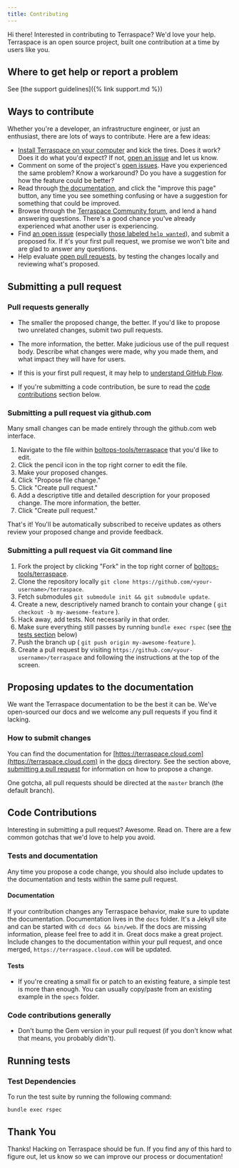 ```yaml
---
title: Contributing
---
```


Hi there! Interested in contributing to Terraspace? We'd love your help. Terraspace is an open source project, built one contribution at a time by users like you.

## Where to get help or report a problem

See [the support guidelines]({% link support.md %})

## Ways to contribute

Whether you're a developer, an infrastructure engineer, or just an enthusiast, there are lots of ways to contribute. Here are a few ideas:

* [Install Terraspace on your computer](https://https://terraspace.cloud.com/docs/install/) and kick the tires. Does it work? Does it do what you'd expect? If not, [open an issue](https://github.com/boltops-tools/terraspace/issues/new/choose) and let us know.
* Comment on some of the project's [open issues](https://github.com/boltops-tools/terraspace/issues). Have you experienced the same problem? Know a workaround? Do you have a suggestion for how the feature could be better?
* Read through [the documentation](https://https://terraspace.cloud.com/docs/), and click the "improve this page" button, any time you see something confusing or have a suggestion for something that could be improved.
* Browse through the [Terraspace Community forum](https://community.https://terraspace.cloud.com), and lend a hand answering questions. There's a good chance you've already experienced what another user is experiencing.
* Find [an open issue](https://github.com/boltops-tools/terraspace/issues) (especially [those labeled `help wanted`](https://github.com/boltops-tools/terraspace/issues?q=is%3Aissue+is%3Aopen+label%3A%22help+wanted%22)), and submit a proposed fix. If it's your first pull request, we promise we won't bite and are glad to answer any questions.
* Help evaluate [open pull requests](https://github.com/boltops-tools/terraspace/pulls), by testing the changes locally and reviewing what's proposed.

## Submitting a pull request

### Pull requests generally

* The smaller the proposed change, the better. If you'd like to propose two unrelated changes, submit two pull requests.

* The more information, the better. Make judicious use of the pull request body. Describe what changes were made, why you made them, and what impact they will have for users.

* If this is your first pull request, it may help to [understand GitHub Flow](https://guides.github.com/introduction/flow/).

* If you're submitting a code contribution, be sure to read the [code contributions](#code-contributions) section below.

### Submitting a pull request via github.com

Many small changes can be made entirely through the github.com web interface.

1. Navigate to the file within [boltops-tools/terraspace](https://github.com/boltops-tools/terraspace) that you'd like to edit.
2. Click the pencil icon in the top right corner to edit the file.
3. Make your proposed changes.
4. Click "Propose file change."
5. Click "Create pull request."
6. Add a descriptive title and detailed description for your proposed change. The more information, the better.
7. Click "Create pull request."

That's it! You'll be automatically subscribed to receive updates as others review your proposed change and provide feedback.

### Submitting a pull request via Git command line

1. Fork the project by clicking "Fork" in the top right corner of [boltops-tools/terraspace](https://github.com/boltops-tools/terraspace).
2. Clone the repository locally `git clone https://github.com/<your-username>/terraspace`.
3. Fetch submodules `git submodule init && git submodule update`.
4. Create a new, descriptively named branch to contain your change ( `git checkout -b my-awesome-feature` ).
5. Hack away, add tests. Not necessarily in that order.
6. Make sure everything still passes by running `bundle exec rspec` (see [the tests section](#running-tests-locally) below)
7. Push the branch up ( `git push origin my-awesome-feature` ).
8. Create a pull request by visiting `https://github.com/<your-username>/terraspace` and following the instructions at the top of the screen.

## Proposing updates to the documentation

We want the Terraspace documentation to be the best it can be. We've open-sourced our docs and we welcome any pull requests if you find it lacking.

### How to submit changes

You can find the documentation for [https://terraspace.cloud.com](https://terraspace.cloud.com) in the [docs](https://github.com/boltops-tools/terraspace/tree/master/docs) directory. See the section above, [submitting a pull request](#submitting-a-pull-request) for information on how to propose a change.

One gotcha, all pull requests should be directed at the `master` branch (the default branch).

## Code Contributions

Interesting in submitting a pull request? Awesome. Read on. There are a few common gotchas that we'd love to help you avoid.

### Tests and documentation

Any time you propose a code change, you should also include updates to the documentation and tests within the same pull request.

#### Documentation

If your contribution changes any Terraspace behavior, make sure to update the documentation. Documentation lives in the `docs` folder.  It's a Jekyll site and can be started with `cd docs && bin/web`. If the docs are missing information, please feel free to add it in. Great docs make a great project. Include changes to the documentation within your pull request, and once merged, `https://terraspace.cloud.com` will be updated.

#### Tests

* If you're creating a small fix or patch to an existing feature, a simple test is more than enough. You can usually copy/paste from an existing example in the `specs` folder.

### Code contributions generally

* Don't bump the Gem version in your pull request (if you don't know what that means, you probably didn't).

## Running tests

### Test Dependencies

To run the test suite by running the following command:

    bundle exec rspec

## Thank You

Thanks! Hacking on Terraspace should be fun. If you find any of this hard to figure out, let us know so we can improve our process or documentation!